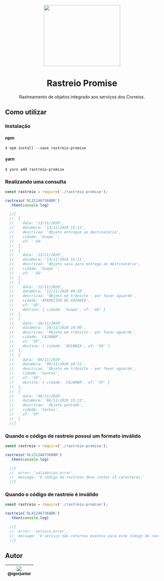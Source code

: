<p align="center">
  <img src="https://i.imgur.com/tUAhDyr.png" width="250px" height="200px">
</p>

<h1 align="center">Rastreio Promise</h1>

<p align="center">
  Rastreamento de objetos integrado aos serviços dos Correios.
</p>

## Como utilizar
### Instalação

#### npm
```
$ npm install --save rastreio-promise
```

#### yarn
```
$ yarn add rastreio-promise
```

### Realizando uma consulta

``` js
const rastreio = require('./rastreio-promise');

rastreio('OL312467368BR')
  .then(console.log)

  //[
  //  {
  //    data: '13/11/2020',
  //    dataHora: '13/11/2020 15:13',
  //    descricao: 'Objeto entregue ao destinatário',
  //    cidade: 'Guapo ',
  //    uf: ' GO'
  //  },
  //  {
  //    data: '13/11/2020',
  //    dataHora: '13/11/2020 15:11',
  //    descricao: 'Objeto saiu para entrega ao destinatário',
  //    cidade: 'Guapo ',
  //    uf: ' GO'
  //  },
  //  {
  //    data: '12/11/2020',
  //    dataHora: '12/11/2020 09:30',
  //    descricao: 'Objeto em trânsito - por favor aguarde',
  //    cidade: 'APARECIDA DE GOIANIA',
  //    uf: 'GO',
  //    destino: { cidade: 'Guapo', uf: 'GO' }
  //  },
  //  {
  //    data: '10/11/2020',
  //    dataHora: '10/11/2020 19:00',
  //    descricao: 'Objeto em trânsito - por favor aguarde',
  //    cidade: 'CAJAMAR',
  //    uf: 'SP',
  //    destino: { cidade: 'GOIANIA', uf: 'GO' }
  //  },
  //  {
  //    data: '09/11/2020',
  //    dataHora: '09/11/2020 10:51',
  //    descricao: 'Objeto em trânsito - por favor aguarde',
  //    cidade: 'Santos',
  //    uf: 'SP',
  //    destino: { cidade: 'CAJAMAR', uf: 'SP' }
  //  },
  //  {
  //    data: '06/11/2020',
  //    dataHora: '06/11/2020 15:23',
  //    descricao: 'Objeto postado',
  //    cidade: 'Santos',
  //    uf: 'SP'
  //  }
  //]
```

### Quando o código de rastreio possui um formato inválido

``` js
const rastreio = require('./rastreio-promise');

rastreio('OLs312467368BR')
  .then(console.log)

  //{
  //  error: 'validation_error',
  //  message: 'O código de rastreio deve conter 13 caracteres.'
  //}
```

### Quando o código de rastreio é inválido

``` js
const rastreio = require('./rastreio-promise');

rastreio('OL412467368BR')
  .then(console.log)

  //{
  //  error: 'service_error',
  //  message: 'O serviço não retornou eventos para este código de rastreio.'
  //}
```

## Autor


| [<img src="https://avatars0.githubusercontent.com/u/53293017?v=3&s=115"><br><sub>@igorjunior</sub>](https://github.com/igorjunior) |
| :---: |